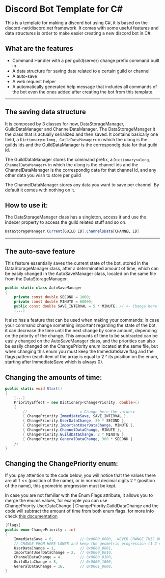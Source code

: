 # Discord Bot Template for C#
This is a template for making a discord bot using C#, it is based on the discord-net/discord.net framework. It comes with some useful features and data structures is order to make easier creating a new discord bot in C#.

## What are the features
 - Command Handler with a per guild(server) change prefix command built in
 - A data structure for saving data related to a certain guild or channel
 - A auto-save
 - A web request helper
 - A automatically generated help message that includes all commands of the bot even the ones added after creating the bot from this template.

----------

## The saving data structure

It is composed by 3 classes for now, DataStorageManager, GuildDataManager and ChannelDataManager. The DataStorageManager it the class that is actually serialized and then saved. It contains basically one field, a ```Dictionary<ulong, GuildDataManager>``` in which the ulong is the guilds ids and the GuildDataManager is the correspondig data for that guild id.

The GuildDataManager stores the command prefix, a ```Dictionary<ulong, ChannelDataManager>``` in which the ulong is the channel ids and the ChannelDataManager is the correspondig data for that channel id, and any other data you wish to store per guild

The ChannelDataManager stores any data you want to save per channel. By default it comes with nothing on it.

## How to use it: 

The DataStorageManager class has a singleton, access it and use the indexer property to access the guild related stuff and so on.

```c#
DataStorageManager.Current[GUILD ID].ChannelsData[CHANNEL ID]
```

----------

## The auto-save feature
This feature essentially saves the current state of the bot, stored in the DataStorageManager class, after a determinated amount of time, which can be easily changed in the AutoSaveManager class, located on the same file from the DataStorageManager.
```c#
public static class AutoSaveManager
{
    private const double SECOND = 1000;
    private const double MINUTE = 60000;
    public const double SAVE_INTERVAL = 5 * MINUTE; // <- Change here
    [...]

```
It also has a feature that can be used when making your commands: in case your command change something important regarding the state of the bot, it can decrease the time until the next change by some amount, depending on the priority of the change. This amounts of time to be subtracted can be easily changed on the AutoSaveManager class, and the priorities can also be easily changed on the ChangePriority enum located at the same file, but when changing this enum you must keep the ImmediateSave flag and the flags pattern (each item of the array is equal to 2 ^ its position on the enum, starting after ImmediateSave which is always 0).

## Changing the amounts of time:

```c#
public static void Start()
{
    [...]
    PriorityEffect = new Dictionary<ChangePriority, double>()
    {
        //                        v Change here the valuesv
        { ChangePriority.ImmediateSave, SAVE_INTERVAL },
        { ChangePriority.UserDataChange, 30 * SECOND },
        { ChangePriority.ImportantUserDataChange, MINUTE },
        { ChangePriority.ChannelDataChange, MINUTE },
        { ChangePriority.GuildDataChange, 2 * MINUTE },
        { ChangePriority.GeneralDataChange, 300 * SECOND }
    };
}

```

## Changing the ChangePriority enum:

If you pay attention to the code below, you will notice that the values there are all 1 << (position of the name), or in normal decimal digits 2 ^ (position of the name), this geometric progression must be kept.

In case you are not familiar with the Enum Flags attribute, it allows you to merge the enums values, for example you can use ChangePriority.UserDataChange | ChangePriority.GuildDataChange and the code will subtract the amount of time from both enum flags. for more info check [this documentation](https://docs.microsoft.com/pt-br/dotnet/api/system.flagsattribute?view=net-5.0)

```c#
[Flags]
public enum ChangePriority : int
{
    ImmediateSave = 0,            // 0x0000_0000,  NEVER CHANGE THIS ONE
    // CHANGE FROM HERE LOWER and keep the geometric progression (1 2 4 8 16 ...)
    UserDataChange = 1,           // 0x0000_0001,
    ImportantUserDataChange = 2,  // 0x0000_0010,
    ChannelDataChange = 4,        // 0x0000_0100,
    GuildDataChange = 8,          // 0x0000_1000,
    GeneralDataChange = 16,       // 0x0001_0000,
}
```
